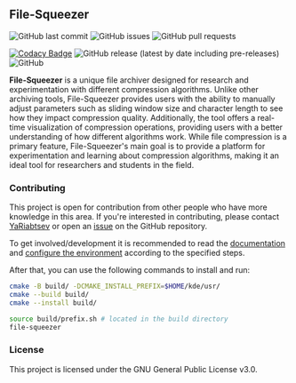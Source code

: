 ## File-Squeezer

![GitHub last commit](https://img.shields.io/github/last-commit/sin-decade/file-squeezer)
![GitHub issues](https://img.shields.io/github/issues-raw/sin-decade/file-squeezer)
![GitHub pull requests](https://img.shields.io/github/issues-pr/sin-decade/file-squeezer)

[![Codacy Badge](https://app.codacy.com/project/badge/Grade/5f24ce325e204fe285de8d04e712d671)](https://www.codacy.com/gh/sin-decade/file-squeezer/dashboard?utm_source=github.com&amp;utm_medium=referral&amp;utm_content=sin-decade/file-squeezer&amp;utm_campaign=Badge_Grade)
![GitHub release (latest by date including pre-releases)](https://img.shields.io/github/v/release/sin-decade/file-squeezer?include_prereleases)
![GitHub](https://img.shields.io/github/license/sin-decade/file-squeezer)

**File-Squeezer** is a unique file archiver designed for research and
experimentation with different compression algorithms. Unlike other archiving
tools, File-Squeezer provides users with the ability to manually adjust
parameters such as sliding window size and character length to see how they
impact compression quality. Additionally, the tool offers a real-time
visualization of compression operations, providing users with a better
understanding of how different algorithms work. While file compression is a
primary feature, File-Squeezer's main goal is to provide a platform for
experimentation and learning about compression algorithms, making it an ideal
tool for researchers and students in the field.

### Contributing

This project is open for contribution from other people who have more knowledge
in this area. If you're interested in contributing, please
contact [YaRiabtsev](https://t.me/YaRiabtsev) or open
an [issue](https://sin-decade.github.io/file-squeezer/issues/new/choose) on the
GitHub repository.

To get involved/development it is recommended to read
the [documentation](https://sin-decade.github.io/file-squeezer/docs/html/)
and [configure the environment](https://community.kde.org/Get_Involved/development)
according to the specified steps.

After that, you can use the following commands to install and run:

```bash
cmake -B build/ -DCMAKE_INSTALL_PREFIX=$HOME/kde/usr/
cmake --build build/
cmake --install build/

source build/prefix.sh # located in the build directory
file-squeezer
```

### License

This project is licensed under the GNU General Public License v3.0.
